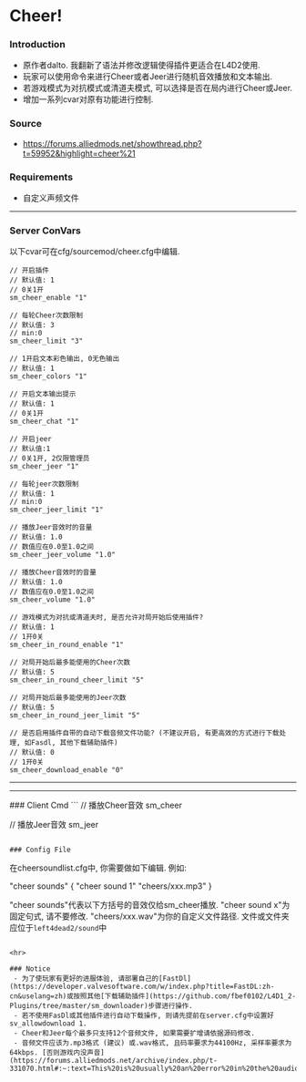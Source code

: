 # Cheer!

### Introduction
 - 原作者dalto. 我翻新了语法并修改逻辑使得插件更适合在L4D2使用.
 - 玩家可以使用命令来进行Cheer或者Jeer进行随机音效播放和文本输出.
 - 若游戏模式为对抗模式或清道夫模式, 可以选择是否在局内进行Cheer或Jeer.
 - 增加一系列cvar对原有功能进行控制.

### Source
 - https://forums.alliedmods.net/showthread.php?t=59952&highlight=cheer%21

### Requirements
 - 自定义声频文件

<hr>

### Server ConVars
以下cvar可在cfg/sourcemod/cheer.cfg中编辑.
```
// 开启插件
// 默认值: 1 
// 0关1开
sm_cheer_enable "1"

// 每轮Cheer次数限制
// 默认值: 3
// min:0
sm_cheer_limit "3"

// 1开启文本彩色输出, 0无色输出
// 默认值: 1
sm_cheer_colors "1"

// 开启文本输出提示
// 默认值: 1
// 0关1开
sm_cheer_chat "1"

// 开启jeer
// 默认值:1
// 0关1开, 2仅限管理员
sm_cheer_jeer "1"

// 每轮jeer次数限制
// 默认值: 1
// min:0
sm_cheer_jeer_limit "1"

// 播放Jeer音效时的音量
// 默认值: 1.0
// 数值应在0.0至1.0之间
sm_cheer_jeer_volume "1.0"

// 播放Cheer音效时的音量
// 默认值: 1.0
// 数值应在0.0至1.0之间
sm_cheer_volume "1.0"

// 游戏模式为对抗或清道夫时, 是否允许对局开始后使用插件?
// 默认值: 1
// 1开0关
sm_cheer_in_round_enable "1"

// 对局开始后最多能使用的Cheer次数
// 默认值: 5
sm_cheer_in_round_cheer_limit "5"

// 对局开始后最多能使用的Jeer次数
// 默认值: 5
sm_cheer_in_round_jeer_limit "5"

// 是否启用插件自带的自动下载音频文件功能? (不建议开启, 有更高效的方式进行下载处理, 如Fasdl, 其他下载辅助插件)
// 默认值: 0
// 1开0关
sm_cheer_download_enable "0"
```
<hr>

<hr>
### Client Cmd
```
// 播放Cheer音效
sm_cheer

// 播放Jeer音效
sm_jeer
```

### Config File
```
在cheersoundlist.cfg中, 你需要做如下编辑.
例如:

"cheer sounds"
{
	"cheer sound 1"		"cheers/xxx.mp3"
}

"cheer sounds"代表以下方括号的音效仅给sm_cheer播放.
"cheer sound x"为固定句式, 请不要修改.
"cheers/xxx.wav"为你的自定义文件路径. 文件或文件夹应位于`left4dead2/sound`中
```

<hr>

### Notice
 - 为了使玩家有更好的进服体验, 请部署自己的[FastDl](https://developer.valvesoftware.com/w/index.php?title=FastDL:zh-cn&uselang=zh)或按照其他[下载辅助插件](https://github.com/fbef0102/L4D1_2-Plugins/tree/master/sm_downloader)步骤进行操作.
 - 若不使用FasDl或其他插件进行自动下载操作, 则请先提前在server.cfg中设置好 sv_allowdownload 1.
 - Cheer和Jeer每个最多只支持12个音频文件, 如果需要扩增请依据源码修改.
 - 音频文件应该为.mp3格式 (建议) 或.wav格式, 且码率要求为44100Hz, 采样率要求为64kbps. [否则游戏内没声音](https://forums.alliedmods.net/archive/index.php/t-331070.html#:~:text=This%20is%20usually%20an%20error%20in%20the%20audio,to%20change%20the%20audio%20name%20and%20update%20FastDL.).
